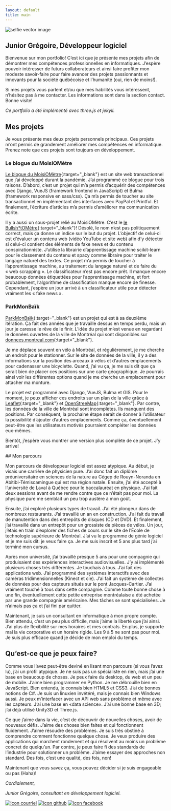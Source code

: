 ```yaml
---
layout: default
title: main
---
```


<section markdown="1" id="intro">

<div class="title" mardown="1">
  <img alt="selfie vector image" src="./assets/images/selfy.svg" class="title_img">
  <h1>Junior Grégoire, Développeur logiciel</h1>
</div>

Bienvenue sur mon portfolio! C’est ici que je présente mes projets afin de démontrer mes compétences professionnelles en informatiques. J’espère pouvoir intéresser de futurs collaborateurs et ainsi faire profiter mon modeste savoir-faire pour faire avancer des projets passionnants et innovants pour la société québécoise et l’humanité (oui, rien de moins!).  

Si mes projets vous parlent et/ou que mes habilités vous intéressent, n’hésitez pas à me contacter. Les informations sont dans la section contact. Bonne visite!

*Ce portfolio a été implémenté avec three.js et jekyll.*

</section>

<section markdown="1" id="projets">

## Mes projets

Je vous présente mes deux projets personnels principaux. Ces projets m’ont permis de grandement améliorer mes compétences en informatique. Prenez note que ces projets sont toujours en développement.

### Le blogue du MoisiOMètre
[Le blogue du MoisiOMètre](https://moisiometre.xyz){:target="_blank"} est un site web transactionnel que j’ai développé durant la pandémie. J’ai programmé ce blogue pour trois raisons. D’abord, c’est un projet qui m’a permis d’acquérir des compétences avec Django, VueJS (framework frontend in JavaScript) et Bulma (framework responsive en sass/css). Ça m’a permis de toucher au site transactionnel en implémentant des interfaces avec PayPal et Printful. Et finalement, l’écriture d’articles m’a permis d’améliorer ma communication écrite.

Il y a aussi un sous-projet relié au MoisiOMètre. C’est le [le Bullsh*tOMètre](https://moisiometre.xyz/bullshit){:target="_blank"}! Désolé, le nom n’est pas politiquement correct, mais ça donne un indice sur le but du projet. L’objectif de celui-ci est d’évaluer un contenu web (vidéo YouTube et site web) afin d’y détecter si celui-ci contient des éléments de fake news et du contenu conspirationniste. J’utilise la librairie d’apprentissage machine scikit-learn pour le classement du contenu et spacy comme libraire pour traiter le langage naturel des textes. Ce projet m’a permis de toucher à l’apprentissage machine, au traitement du langage naturel et de faire du « web scrapping ». Le classificateur n’est pas encore prêt. Il manque encore beaucoup données étiquettées pour l’apprentissage machine, et fort probablement, l’algorithme de classification manque encore de finesse. Cependant, j’espère un jour arrivé à un classificateur utile pour détecter vraiment les « fake news ».


### ParkMonBaïk

[ParkMonBaïk](https://parkmonbaik.xyz){:target="_blank"} est un projet qui est à sa deuxième itération. Ça fait des années que je travaille dessus en temps perdu, mais un jour je caresse le rêve de le finir. L’idée du projet m’est venue en regardant le données ouvertes de la ville de Montréal qui sont disponibles sur [donnees.montreal.com](https://donnees.montreal.ca/){:target="_blank"}.

Je me déplace souvent en vélo à Montréal, et régulièrement, je me cherche un endroit pour le stationner. Sur le site de données de la ville, il y a des informations sur la position des arceaux à vélos et d’autres emplacements pour cadenasser une bicyclette. Quand, j’ai vu ça, je me suis dit que ça serait bien de placer ces positions sur une carte géographique. Je pourrais ainsi voir les différentes options quand je me cherche un emplacement pour attacher ma monture.

Le projet est programmé avec Django, VueJS, Bulma et GIS. Pour le moment, je peux afficher ces endroits sur un plan de la ville grâce à [Leaflet](https://leafletjs.com/){:target="_blank"} et [OpenStreeMap](https://www.openstreetmap.org/){:target="_blank"}. Par contre, les données de la ville de Montréal sont incomplètes. Ils manquent des positions. Par conséquent, la prochaine étape serait de donner à l’utilisateur la possibilité d’ajouter d’autres emplacements. Comme ça, éventuellement peut-être que les utilisateurs motivés pourraient compléter les données eux-mêmes.

Bientôt, j’espère vous montrer une version plus complète de ce projet. J’y arrive!

</section>

<section markdown="1" id="parcours">
## Mon parcours

Mon parcours de développeur logiciel est assez atypique. Au début, je visais une carrière de physicien pure. J’ai donc fait un diplôme préuniversitaire en sciences de la nature au Cégep de Rouyn-Noranda en Abitibi-Témiscamingue qui est ma région natale. Ensuite, j’ai été accepté à l’université de Laval à Québec pour le baccalauréat en physique. J’ai fait deux sessions avant de me rendre contre que ce n’était pas pour moi. La physique pure me semblait un peu trop austère à mon goût.

Ensuite, j’ai exploré plusieurs types de travail. J’ai été plongeur dans de nombreux restaurants. J’ai travaillé un an en construction. J’ai fait du travail de manutention dans des entrepôts de disques (CD et DVD). Et finalement, j’ai travaillé dans un entrepôt pour un grossiste de pièces de vélos.
Un jour, j’étais en train d’explorer des fiches de cours sur le site de l’École de technologie supérieure de Montréal. J’ai vu le programme de génie logiciel et je me suis dit: je veux faire ça. Je me suis inscrit et 5 ans plus tard j’ai terminé mon cursus.

Après mon université, j’ai travaillé presque 5 ans pour une compagnie qui produisaient des expériences interactives audiovisuelles. J’y ai implémenté plusieurs choses très différentes. Je touchais à tous. J’ai fait des applications web. J’ai programmé des systèmes interactifs avec des caméras tridimensionnelles (Kinect et cie). J’ai fait un système de collectes de données pour des capteurs situés sur le pont Jacques-Cartier. J’ai vraiment touché à tous dans cette compagnie. Comme toute bonne chose à une fin, éventuellement cette petite entreprise montréalaise a été achetée par une grande compagnie américaine. Mes tâches se sont spécialisées. Je n’aimais pas ça et j’ai fini par quitter.

Maintenant, je suis un consultant en informatique à mon propre compte. Bien attendu, c’est un peu plus difficile, mais j’aime la liberté que j’ai ainsi. J’ai plus de flexibilité sur mes horaires et mes contrats. En plus, je supporte mal la vie corporative et un horaire rigide. Les 9 à 5 ne sont pas pour moi. Je suis plus efficace quand je décide de mon emploi du temps.


</section>

<section id="peuxfaire" markdown="1">

## Qu’est-ce que je peux faire?

Comme vous l’avez peut-être deviné en lisant mon parcours (si vous l’avez lu), j’ai un profil atypique. Je ne suis pas un spécialiste en rien, mais j’ai une base en beaucoup de choses. Je peux faire du desktop, du web et un peu de mobile. J’aime bien programmer en Python. Je me débrouille bien en JavaScript. Bien entendu, je connais bien HTML5 et CSS3. J’ai de bonnes notions de C#. Je suis un linuxien invétéré, mais je connais bien Windows aussi. Je peux m’interfacer avec un API web sans problème et même avec les capteurs. J’ai une base en «data science». J’ai une bonne base en 3D; j’ai déjà utilisé Unity3D et Three.js.

Ce que j’aime dans la vie, c’est de découvrir de nouvelles choses, avoir de nouveaux défis. J’aime des choses bien faites et qui fonctionnent fluidement. J’aime résoudre des problèmes. Je suis très obstiné à comprendre comment fonctionne quelque chose. Je veux produire des applications qui marchent rondement et qui résolvent au moins un problème concret de quelqu’un. Par contre, je peux faire fi des standards de l’industrie pour solutionner un problème. J’aime essayer des approches non standard. Des fois, c’est une qualité, des fois, non!

Maintenant que vous savez ça, vous pouvez décider si je suis engageable ou pas (Haha)!

*Cordialement,*

*Junior Grégoire, consultant en développement logiciel.*


</section>

<section markdown="0" id="contact">
  <div class="contacts">
    <span><a href="mailto:{{site.email}}"><img src="./assets/images/email.svg" alt="icon courriel" ></a></span>
    <span><a href="https://github.com/{{site.github_username}}" target="_blank"><img src="./assets/images/github.svg" alt="icon github" ></a></span>
    <span><a href="https://www.facebook.com/Junior-Gr%C3%A9goire-D%C3%A9veloppeur-logciel-103506621963075" target="_blank"><img src="./assets/images/facebook.svg" alt="icon facebook"></a></span>
  </div>
</section>
